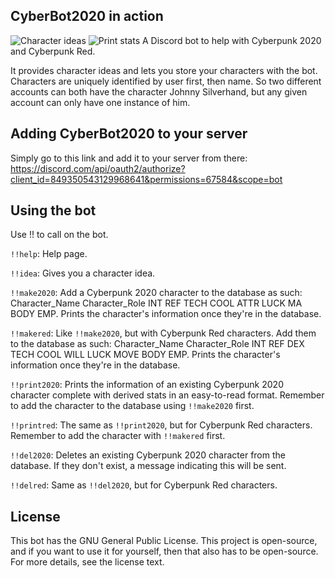 ## CyberBot2020 in action
![Character ideas](https://user-images.githubusercontent.com/70784810/121263137-cf097180-c87a-11eb-8240-01368db9ad01.png)
![Print stats](https://user-images.githubusercontent.com/70784810/121263203-e6e0f580-c87a-11eb-9347-c84a789f79c1.png)
A Discord bot to help with Cyberpunk 2020 and Cyberpunk Red.

It provides character ideas and lets you store your characters with the bot. Characters are uniquely identified by user first, then name. So two different accounts can both have the character Johnny Silverhand, but any given account can only have one instance of him.

## Adding CyberBot2020 to your server
Simply go to this link and add it to your server from there: https://discord.com/api/oauth2/authorize?client_id=849350543129968641&permissions=67584&scope=bot

## Using the bot
Use !! to call on the bot.

`!!help`: Help page.

`!!idea`: Gives you a character idea.

`!!make2020`: Add a Cyberpunk 2020 character to the database as such: Character_Name Character_Role INT REF TECH COOL ATTR LUCK MA BODY EMP. Prints the character's information once they're in the database.

`!!makered`: Like `!!make2020`, but with Cyberpunk Red characters. Add them to the database as such: Character_Name Character_Role INT REF DEX TECH COOL WILL LUCK MOVE BODY EMP. Prints the character's information once they're in the database.

`!!print2020`: Prints the information of an existing Cyberpunk 2020 character complete with derived stats in an easy-to-read format. Remember to add the character to the database using `!!make2020` first.

`!!printred`: The same as `!!print2020`, but for Cyberpunk Red characters. Remember to add the character with `!!makered` first.

`!!del2020`: Deletes an existing Cyberpunk 2020 character from the database. If they don't exist, a message indicating this will be sent.

`!!delred`: Same as `!!del2020`, but for Cyberpunk Red characters.

## License
This bot has the GNU General Public License. This project is open-source, and if you want to use it for yourself, then that also has to be open-source. For more details, see the license text.

